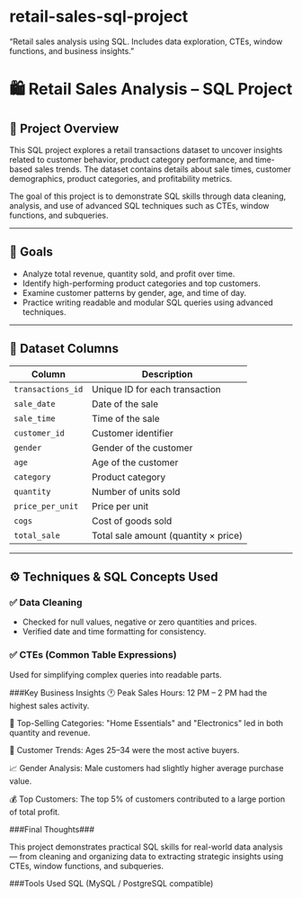 # retail-sales-sql-project
“Retail sales analysis using SQL. Includes data exploration, CTEs, window functions, and business insights.”
# 🛍️ Retail Sales Analysis – SQL Project

## 📌 Project Overview

This SQL project explores a retail transactions dataset to uncover insights related to customer behavior, product category performance, and time-based sales trends. The dataset contains details about sale times, customer demographics, product categories, and profitability metrics.

The goal of this project is to demonstrate SQL skills through data cleaning, analysis, and use of advanced SQL techniques such as CTEs, window functions, and subqueries.

---

## 🎯 Goals

- Analyze total revenue, quantity sold, and profit over time.
- Identify high-performing product categories and top customers.
- Examine customer patterns by gender, age, and time of day.
- Practice writing readable and modular SQL queries using advanced techniques.

---

## 🧩 Dataset Columns

| Column             | Description                                |
|--------------------|--------------------------------------------|
| `transactions_id`  | Unique ID for each transaction             |
| `sale_date`        | Date of the sale                           |
| `sale_time`        | Time of the sale                           |
| `customer_id`      | Customer identifier                        |
| `gender`           | Gender of the customer                     |
| `age`              | Age of the customer                        |
| `category`         | Product category                           |
| `quantity`         | Number of units sold                       |
| `price_per_unit`   | Price per unit                             |
| `cogs`             | Cost of goods sold                         |
| `total_sale`       | Total sale amount (quantity × price)       |

---

## ⚙️ Techniques & SQL Concepts Used

### ✅ Data Cleaning
- Checked for null values, negative or zero quantities and prices.
- Verified date and time formatting for consistency.

### ✅ CTEs (Common Table Expressions)
Used for simplifying complex queries into readable parts.

###Key Business Insights
🕐 Peak Sales Hours: 12 PM – 2 PM had the highest sales activity.

🛒 Top-Selling Categories: "Home Essentials" and "Electronics" led in both quantity and revenue.

👥 Customer Trends: Ages 25–34 were the most active buyers.

📈 Gender Analysis: Male customers had slightly higher average purchase value.

💰 Top Customers: The top 5% of customers contributed to a large portion of total profit.

###Final Thoughts###

This project demonstrates practical SQL skills for real-world data analysis — from cleaning and organizing data to extracting strategic insights using CTEs, window functions, and subqueries.

###Tools Used
SQL (MySQL / PostgreSQL compatible)

